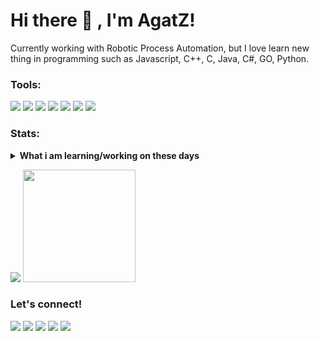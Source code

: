 # Hi there 👋 , I'm AgatZ!
Currently working with Robotic Process Automation, but I love learn new thing in programming such as Javascript, C++, C, Java, C#, GO, Python.  

### Tools:
<p>
    <img src="https://img.shields.io/badge/OS-MacOS-blue?&logo=apple" />
    <img src="https://img.shields.io/badge/Code-Swift-blue?&logo=swift" />
    <img src="https://img.shields.io/badge/IDE-Xcode-blue?&logo=xcode" />
    <img src="https://img.shields.io/badge/Text%20Editor-Visual%20Studio%20Code-blue?&logo=visual%20studio%20code&logoColor=blue" />
    <img src="https://img.shields.io/badge/Flutter-blue?&logo=flutter" />
    <img src="https://img.shields.io/badge/MongoDB-green?&logo=mongodb" />
    <img src="https://img.shields.io/badge/Android Studio-#3DDC84?&logo=android studio" />
</p>

### Stats:
<details>
 <summary><strong>What i am learning/working on these days</strong></summary>
    - 🔭 I’m currently working on RPA </br>
    - 🌱 I’m currently learning Python, JS, C++, C, GO, Flutter, Kotlin, SwiftUI </br>
    - 👯 I’m looking to collaborate on Automation Project, Mobile Apps, Artifact Intelegence, Game Project. </br>
    - 🤔 I’m looking for help with master of programming. hehe </br>
    - 💬 Ask me about anything.</br>
    - 📫 How to reach me: <a href="agatdwisubaktiyan444@gmail.com">Email me!</a>  </br>
    - 😄 Pronouns: He/Him </br>
    - ⚡ Fun fact: ... </br>
</details>
<p>
    <img src="https://github-readme-stats.vercel.app/api?username=AgatZCode&hide=contribs,prs&show_icons=true&hide_border=true&title_color=000" />
    <img src="https://github-readme-stats.vercel.app/api/top-langs/?username=AgatZCode&layout=compact" height=180 />
</p>

### Let's connect!
<p>
    <a href="https://AgatZCode" target="blank"><img src="https://img.shields.io/badge/Website-https://s.id/AgatZPortfolio-green?" /></a>
    <a href="https://linkedin.agatdwisubaktiyan.com" target="blank"><img src="https://img.shields.io/badge/Agat Dwi Subaktiyan-30302f?style=flat&logo=linkedin" /></a>
    <a href="https://instagram.com/agatzdev.js" target="blank"><img src="https://img.shields.io/badge/agatzdev.js-30302f?style=flat&logo=instagram" /></a>
    <a href="https://tw.agatdwi.com" target="blank"><img src="https://img.shields.io/badge/@agatdwi_-30302f?style=flat&logo=twitter" /></a>
    <a href="https://www.paypal.me/agatdwisubaktiyan" target="blank"><img src="https://ionicabizau.github.io/badges/paypal.svg" /></a>
</p>

<!--
**AgatZ** is a ✨ _special_ ✨ repository because its `README.md` (this file) appears on your GitHub profile.

Here are some ideas to get you started:

- 🔭 I’m currently working on ...
- 🌱 I’m currently learning ...
- 👯 I’m looking to collaborate on ...
- 🤔 I’m looking for help with ...
- 💬 Ask me about ...
- 📫 How to reach me: ...
- 😄 Pronouns: ...
- ⚡ Fun fact: ...
-->

